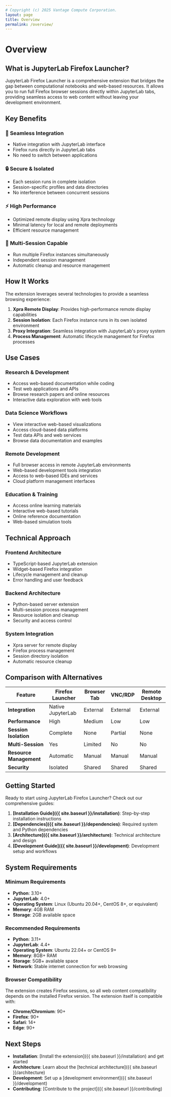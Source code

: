 ```yaml
---
# Copyright (c) 2025 Vantage Compute Corporation.
layout: page
title: Overview
permalink: /overview/
---
```


# Overview

## What is JupyterLab Firefox Launcher?

JupyterLab Firefox Launcher is a comprehensive extension that bridges the gap between computational notebooks and web-based resources. It allows you to run full Firefox browser sessions directly within JupyterLab tabs, providing seamless access to web content without leaving your development environment.

## Key Benefits

### 🔗 **Seamless Integration**
- Native integration with JupyterLab interface
- Firefox runs directly in JupyterLab tabs
- No need to switch between applications

### 🔒 **Secure & Isolated**
- Each session runs in complete isolation
- Session-specific profiles and data directories
- No interference between concurrent sessions

### ⚡ **High Performance**
- Optimized remote display using Xpra technology
- Minimal latency for local and remote deployments
- Efficient resource management

### 🎯 **Multi-Session Capable**
- Run multiple Firefox instances simultaneously
- Independent session management
- Automatic cleanup and resource management

## How It Works

The extension leverages several technologies to provide a seamless browsing experience:

1. **Xpra Remote Display**: Provides high-performance remote display capabilities
2. **Session Isolation**: Each Firefox instance runs in its own isolated environment
3. **Proxy Integration**: Seamless integration with JupyterLab's proxy system
4. **Process Management**: Automatic lifecycle management for Firefox processes

## Use Cases

### Research & Development
- Access web-based documentation while coding
- Test web applications and APIs
- Browse research papers and online resources
- Interactive data exploration with web tools

### Data Science Workflows
- View interactive web-based visualizations
- Access cloud-based data platforms
- Test data APIs and web services
- Browse data documentation and examples

### Remote Development
- Full browser access in remote JupyterLab environments
- Web-based development tools integration
- Access to web-based IDEs and services
- Cloud platform management interfaces

### Education & Training
- Access online learning materials
- Interactive web-based tutorials
- Online reference documentation
- Web-based simulation tools

## Technical Approach

### Frontend Architecture
- TypeScript-based JupyterLab extension
- Widget-based Firefox integration
- Lifecycle management and cleanup
- Error handling and user feedback

### Backend Architecture
- Python-based server extension
- Multi-session process management
- Resource isolation and cleanup
- Security and access control

### System Integration
- Xpra server for remote display
- Firefox process management
- Session directory isolation
- Automatic resource cleanup

## Comparison with Alternatives

| Feature | Firefox Launcher | Browser Tab | VNC/RDP | Remote Desktop |
|---------|------------------|-------------|---------|----------------|
| **Integration** | Native JupyterLab | External | External | External |
| **Performance** | High | Medium | Low | Low |
| **Session Isolation** | Complete | None | Partial | None |
| **Multi-Session** | Yes | Limited | No | No |
| **Resource Management** | Automatic | Manual | Manual | Manual |
| **Security** | Isolated | Shared | Shared | Shared |

## Getting Started

Ready to start using JupyterLab Firefox Launcher? Check out our comprehensive guides:

1. **[Installation Guide]({{ site.baseurl }}/installation)**: Step-by-step installation instructions
2. **[Dependencies]({{ site.baseurl }}/dependencies)**: Required system and Python dependencies
3. **[Architecture]({{ site.baseurl }}/architecture)**: Technical architecture and design
4. **[Development Guide]({{ site.baseurl }}/development)**: Development setup and workflows

## System Requirements

### Minimum Requirements
- **Python**: 3.10+
- **JupyterLab**: 4.0+
- **Operating System**: Linux (Ubuntu 20.04+, CentOS 8+, or equivalent)
- **Memory**: 4GB RAM
- **Storage**: 2GB available space

### Recommended Requirements
- **Python**: 3.11+
- **JupyterLab**: 4.4+
- **Operating System**: Ubuntu 22.04+ or CentOS 9+
- **Memory**: 8GB+ RAM
- **Storage**: 5GB+ available space
- **Network**: Stable internet connection for web browsing

### Browser Compatibility
The extension creates Firefox sessions, so all web content compatibility depends on the installed Firefox version. The extension itself is compatible with:
- **Chrome/Chromium**: 90+
- **Firefox**: 90+
- **Safari**: 14+
- **Edge**: 90+

## Next Steps

- **Installation**: [Install the extension]({{ site.baseurl }}/installation) and get started
- **Architecture**: Learn about the [technical architecture]({{ site.baseurl }}/architecture)
- **Development**: Set up a [development environment]({{ site.baseurl }}/development)
- **Contributing**: [Contribute to the project]({{ site.baseurl }}/contributing)

